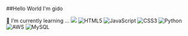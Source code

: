 ##Hello World I'm gido

🌱 I’m currently learning ...
<img src="https://img.shields.io/badge/Java-007396?style=flat&logo=OpenJDK&logoColor=white"/>
	![HTML5](https://img.shields.io/badge/html5-%23E34F26.svg?style=for-the-badge&logo=html5&logoColor=white)
 	![JavaScript](https://img.shields.io/badge/javascript-%23323330.svg?style=for-the-badge&logo=javascript&logoColor=%23F7DF1E)
  	![CSS3](https://img.shields.io/badge/css3-%231572B6.svg?style=for-the-badge&logo=css3&logoColor=white)
   	![Python](https://img.shields.io/badge/python-3670A0?style=for-the-badge&logo=python&logoColor=ffdd54)
    	![AWS](https://img.shields.io/badge/AWS-%23FF9900.svg?style=for-the-badge&logo=amazon-aws&logoColor=white)
     ![MySQL](https://img.shields.io/badge/mysql-%2300f.svg?style=for-the-badge&logo=mysql&logoColor=white)

<!--
**gidopa/gidopa** is a ✨ _special_ ✨ repository because its `README.md` (this file) appears on your GitHub profile.

Here are some ideas to get you started:

- 🔭 I’m currently working on ...
- 🌱 I’m currently learning ...
- 👯 I’m looking to collaborate on ...
- 🤔 I’m looking for help with ...
- 💬 Ask me about ...
- 📫 How to reach me: ...
- 😄 Pronouns: ...
- ⚡ Fun fact: ...
-->
